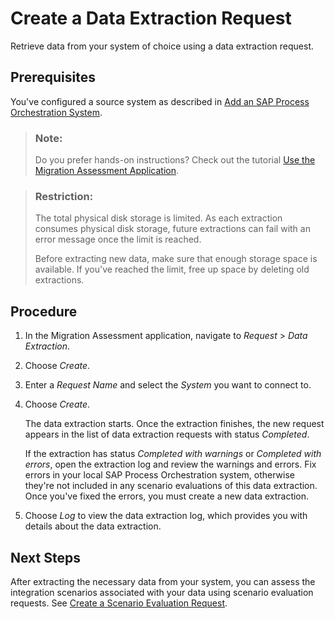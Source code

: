 <!-- loioce0ad0e1ef4546acbb6604dd0245ad39 -->

# Create a Data Extraction Request

Retrieve data from your system of choice using a data extraction request.



<a name="loioce0ad0e1ef4546acbb6604dd0245ad39__prereq_tbh_qkg_k5b"/>

## Prerequisites

You've configured a source system as described in [Add an SAP Process Orchestration System](add-an-sap-process-orchestration-system-5f76723.md).

> ### Note:  
> Do you prefer hands-on instructions? Check out the tutorial [Use the Migration Assessment Application](https://developers.sap.com/tutorials/migration-assessment.html).

> ### Restriction:  
> The total physical disk storage is limited. As each extraction consumes physical disk storage, future extractions can fail with an error message once the limit is reached.
> 
> Before extracting new data, make sure that enough storage space is available. If you've reached the limit, free up space by deleting old extractions.



## Procedure

1.  In the Migration Assessment application, navigate to *Request* \> *Data Extraction*.

2.  Choose *Create*.

3.  Enter a *Request Name* and select the *System* you want to connect to.

4.  Choose *Create*.

    The data extraction starts. Once the extraction finishes, the new request appears in the list of data extraction requests with status *Completed*.

    If the extraction has status *Completed with warnings* or *Completed with errors*, open the extraction log and review the warnings and errors. Fix errors in your local SAP Process Orchestration system, otherwise they're not included in any scenario evaluations of this data extraction. Once you've fixed the errors, you must create a new data extraction.

5.  Choose *Log* to view the data extraction log, which provides you with details about the data extraction.




<a name="loioce0ad0e1ef4546acbb6604dd0245ad39__postreq_rq2_t1g_k5b"/>

## Next Steps

After extracting the necessary data from your system, you can assess the integration scenarios associated with your data using scenario evaluation requests. See [Create a Scenario Evaluation Request](create-a-scenario-evaluation-request-435ec61.md).


